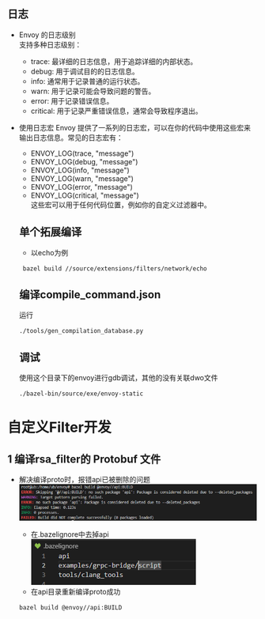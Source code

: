 ## 日志
- Envoy 的日志级别  
  支持多种日志级别：  
  - trace: 最详细的日志信息，用于追踪详细的内部状态。  
  - debug: 用于调试目的的日志信息。  
  - info: 通常用于记录普通的运行状态。
  - warn: 用于记录可能会导致问题的警告。
  - error: 用于记录错误信息。
  - critical: 用于记录严重错误信息，通常会导致程序退出。
- 使用日志宏
  Envoy 提供了一系列的日志宏，可以在你的代码中使用这些宏来输出日志信息。常见的日志宏有：  
  - ENVOY_LOG(trace, "message")
  - ENVOY_LOG(debug, "message")
  - ENVOY_LOG(info, "message")
  - ENVOY_LOG(warn, "message")
  - ENVOY_LOG(error, "message")
  - ENVOY_LOG(critical, "message")  
  这些宏可以用于任何代码位置，例如你的自定义过滤器中。

  ## 单个拓展编译
  - 以echo为例
  ```
   bazel build //source/extensions/filters/network/echo
  ```

  ## 编译compile_command.json
  运行
  ```
  ./tools/gen_compilation_database.py
  ```
  ## 调试
  使用这个目录下的envoy进行gdb调试，其他的没有关联dwo文件
  ```
  ./bazel-bin/source/exe/envoy-static
  ```
# 自定义Filter开发

##  1 编译rsa_filter的 Protobuf 文件
- 解决编译proto时，报错api已被删除的问题
![alt text](im/im1.png)

   - 在.bazelignore中去掉api
   ![alt text](im/im2.png)
   - 在api目录重新编译proto成功
   ```
   bazel build @envoy//api:BUILD
   ```
